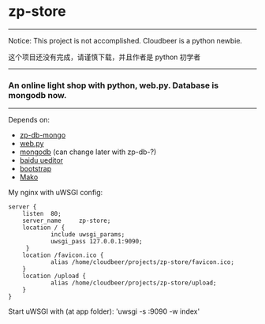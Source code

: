 zp-store
=========================

******
Notice: This project is not accomplished. Cloudbeer is a python newbie.

这个项目还没有完成，请谨慎下载，并且作者是 python 初学者
******


### An online light shop with python, web.py. Database is mongodb now.
-----------------------------


Depends on:

* [zp-db-mongo](https://github.com/cloudbeer/zp-db-mongo "zp-db-mongo")
* [web.py](http://webpy.org/ "web.py")
* [mongodb](http://www.mongodb.org/) (can change later with zp-db-?)
* [baidu ueditor](http://ueditor.baidu.com/website/)
* [bootstrap](http://twitter.github.com/bootstrap/index.html)
* [Mako](http://www.makotemplates.org/)


My nginx with uWSGI config:


    server {
        listen  80;
        server_name     zp-store;
        location / {
                include uwsgi_params;
                uwsgi_pass 127.0.0.1:9090;
         }
        location /favicon.ico {
                alias /home/cloudbeer/projects/zp-store/favicon.ico;
        }
        location /upload {
                alias /home/cloudbeer/projects/zp-store/upload;
        }
    }


Start uWSGI with (at app folder): 'uwsgi -s :9090 -w index'
